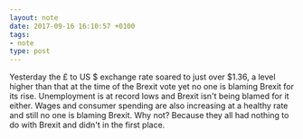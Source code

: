 ```yaml
---
layout: note
date: 2017-09-16 16:10:57 +0100
tags:
- note
type: post
---
```


Yesterday the £ to US $ exchange rate soared to just over $1.36, a level higher than that at the time of the Brexit vote yet no one is blaming Brexit for its rise.  Unemployment is at record lows and Brexit isn't being blamed for it either. Wages and consumer spending are also increasing at a healthy rate and still no one is blaming Brexit. Why not? Because they all had nothing to do with Brexit and didn't in the first place.
